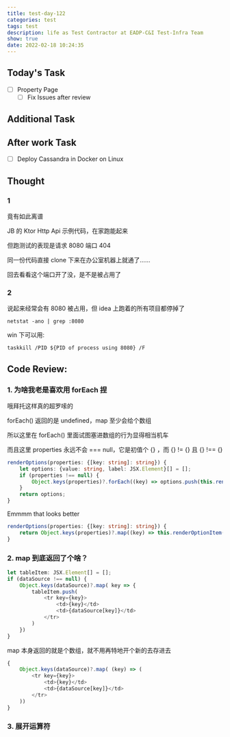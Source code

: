 ```yaml
---
title: test-day-122
categories: test
tags: test
description: life as Test Contractor at EADP-C&I Test-Infra Team
show: true
date: 2022-02-18 10:24:35
---
```

## Today's Task
- [ ] Property Page
    - [ ] Fix Issues after review

## Additional Task 

## After work Task
- [ ] Deploy Cassandra in Docker on Linux

## Thought

### 1

竟有如此离谱

JB 的 Ktor Http Api 示例代码，在家跑能起来

但跑测试的表现是请求 8080 端口 404

同一份代码直接 clone 下来在办公室机器上就通了……

回去看看这个端口开了没，是不是被占用了

### 2

说起来经常会有 8080 被占用，但 idea 上跑着的所有项目都停掉了

```
netstat -ano | grep :8080
```

win 下可以用:
```
taskkill /PID ${PID of process using 8080} /F
```

## Code Review:

### 1. 为啥我老是喜欢用 forEach 捏

哦拜托这样真的超罗嗦的

forEach() 返回的是 undefined，map 至少会给个数组

所以这里在 forEach() 里面试图塞进数组的行为显得相当机车

而且这里 properties 永远不会 === null，它是初值个 {} ，而 {} != {} 且 {} !== {}

```typescript
renderOptions(properties: {[key: string]: string}) {
    let options: {value: string, label: JSX.Element}[] = [];
    if (properties !== null) {
        Object.keys(properties)?.forEach((key) => options.push(this.renderOptionItem(key, properties[key])))
    }
    return options;
}
```

Emmmm that looks better 

```typescript
renderOptions(properties: {[key: string]: string}) {
    return Object.keys(properties)?.map((key) => this.renderOptionItem(key, properties[key]));
}
```

### 2. map 到底返回了个啥？

```typescript
let tableItem: JSX.Element[] = [];
if (dataSource !== null) {
    Object.keys(dataSource)?.map( key => {
        tableItem.push(
            <tr key={key}>
                <td>{key}</td>
                <td>{dataSource[key]}</td>
            </tr>
        )
    })
}
```
map 本身返回的就是个数组，就不用再特地开个新的去存进去

```typescript
{
    Object.keys(dataSource)?.map( (key) => (
        <tr key={key}>
            <td>{key}</td>
            <td>{dataSource[key]}</td>
        </tr>
    ))
}
```

### 3. 展开运算符


